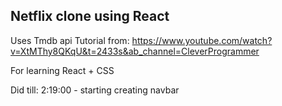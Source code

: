 ## Netflix clone using React

Uses Tmdb api
Tutorial from: https://www.youtube.com/watch?v=XtMThy8QKqU&t=2433s&ab_channel=CleverProgrammer

For learning React + CSS

Did till: 2:19:00 - starting creating navbar
